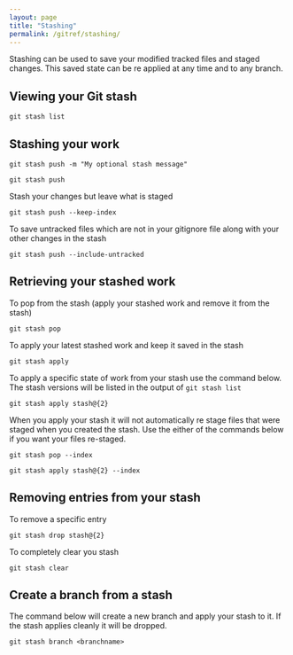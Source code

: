 ```yaml
---
layout: page
title: "Stashing"
permalink: /gitref/stashing/
---
```


Stashing can be used to save your modified tracked files and staged changes.  This saved state can be re applied at any time and to any branch.  

## Viewing your Git stash

`git stash list`

## Stashing your work

`git stash push -m "My optional stash message"`

`git stash push`

Stash your changes but leave what is staged

`git stash push --keep-index`

To save untracked files which are not in your gitignore file along with your other changes in the stash

`git stash push --include-untracked`

## Retrieving your stashed work

To pop from the stash (apply your stashed work and remove it from the stash)

`git stash pop`

To apply your latest stashed work and keep it saved in the stash

`git stash apply`

To apply a specific state of work from your stash use the command below.  The stash versions will be listed in the output of `git stash list`

`git stash apply stash@{2}`

When you apply your stash it will not automatically re stage files that were staged when you created the stash.  Use the either of the commands below if you want your files re-staged.

`git stash pop --index`

`git stash apply stash@{2} --index`

## Removing entries from your stash

To remove a specific entry

`git stash drop stash@{2}`

To completely clear you stash

`git stash clear`

## Create a branch from a stash

The command below will create a new branch and apply your stash to it.  If the stash applies cleanly it will be dropped.

`git stash branch <branchname>`